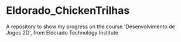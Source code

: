 # Eldorado_ChickenTrilhas
 A repository to show my progress on the course 'Desenvolvimento de Jogos 2D', from Eldorado Technology Institute
